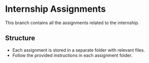 # Internship Assignments

This branch contains all the assignments related to the internship.

## Structure
- Each assignment is stored in a separate folder with relevant files.
- Follow the provided instructions in each assignment folder.
